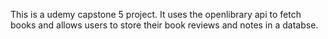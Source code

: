 This is a udemy capstone 5 project. It uses the openlibrary api to fetch books and allows users to store their book reviews and notes in a databse.
